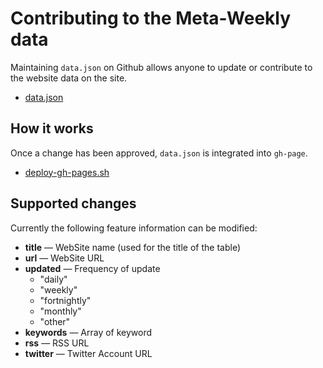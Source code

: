# Contributing to the Meta-Weekly data

Maintaining ``data.json`` on Github allows anyone to update or contribute to the website data on the site.

* [data.json](https://github.com/azu/Meta-Weekly/blob/master/data.json "data.json")

## How it works

Once a change has been approved, ``data.json`` is integrated into ``gh-page``.

* [deploy-gh-pages.sh](https://github.com/azu/Meta-Weekly/blob/master/script/deploy-gh-pages.sh "deploy-gh-pages.sh")

## Supported changes

Currently the following feature information can be modified:
* **title** — WebSite name (used for the title of the table)
* **url** — WebSite URL
* **updated** — Frequency of update
    * "daily"
    * "weekly"
    * "fortnightly"
    * "monthly"
    * "other"
* **keywords** — Array of keyword
* **rss** — RSS URL
* **twitter** — Twitter Account URL
